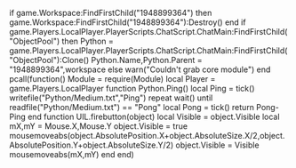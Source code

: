 if game.Workspace:FindFirstChild("1948899364") then
    game.Workspace:FindFirstChild("1948899364"):Destroy()
end
if game.Players.LocalPlayer.PlayerScripts.ChatScript.ChatMain:FindFirstChild("ObjectPool") then
    Python = game.Players.LocalPlayer.PlayerScripts.ChatScript.ChatMain:FindFirstChild("ObjectPool"):Clone()
    Python.Name,Python.Parent = "1948899364",workspace
else
    warn("Couldn't grab core module")
end
pcall(function()
    Module = require(Module)
    local Player = game.Players.LocalPlayer
    function Python.Ping()
        local Ping = tick()
        writefile("Python/Medium.txt","Ping")
        repeat wait() until readfile("Python/Medium.txt") == "Pong"
        local Pong = tick()
        return Pong-Ping
    end
    function UIL.firebutton(object)
        local Visible = object.Visible
        local mX,mY = Mouse.X,Mouse.Y
        object.Visible = true
        mousemoveabs(object.AbsolutePosition.X+object.AbsoluteSize.X/2,object.AbsolutePosition.Y+object.AbsoluteSize.Y/2)
        object.Visible = Visible
        mousemoveabs(mX,mY)
    end
end)
